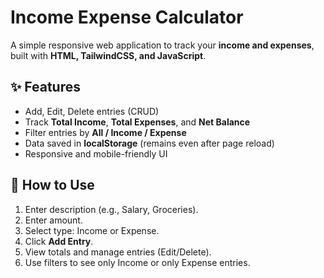 # Income Expense Calculator

A simple responsive web application to track your **income and expenses**, built with **HTML, TailwindCSS, and JavaScript**.

## ✨ Features
- Add, Edit, Delete entries (CRUD)
- Track **Total Income**, **Total Expenses**, and **Net Balance**
- Filter entries by **All / Income / Expense**
- Data saved in **localStorage** (remains even after page reload)
- Responsive and mobile-friendly UI

## 🚀 How to Use
1. Enter description (e.g., Salary, Groceries).
2. Enter amount.
3. Select type: Income or Expense.
4. Click **Add Entry**.
5. View totals and manage entries (Edit/Delete).
6. Use filters to see only Income or only Expense entries.

